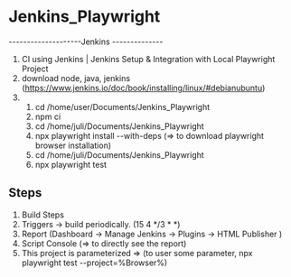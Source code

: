 # Jenkins_Playwright

--------------------Jenkins --------------
1. CI using Jenkins | Jenkins Setup & Integration with Local Playwright Project 
2. download node, java, jenkins (https://www.jenkins.io/doc/book/installing/linux/#debianubuntu)
3. 1. cd /home/user/Documents/Jenkins_Playwright
   2. npm ci
   3. cd /home/juli/Documents/Jenkins_Playwright
   4. npx playwright install --with-deps (=> to download playwright browser installation)
   5. cd /home/juli/Documents/Jenkins_Playwright
   6. npx playwright test

## Steps
1. Build Steps
2. Triggers -> build periodically. (15 4 */3 * *)
3. Report (Dashboard -> Manage Jenkins -> Plugins -> HTML Publisher )
4. Script Console (=> to directly see the report)
5. This project is parameterized => (to user some parameter, npx playwright test --project=%Browser%)
